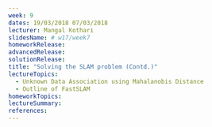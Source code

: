 ```yaml
---
week: 9
dates: 19/03/2018 07/03/2018
lecturer: Mangal Kothari
slidesName: # w17/week7
homeworkRelease:
advancedRelease:
solutionRelease:
title: "Solving the SLAM problem (Contd.)"
lectureTopics:
  - Unknown Data Association using Mahalanobis Distance
  - Outline of FastSLAM
homeworkTopics:
lectureSummary:
references:
---
```

